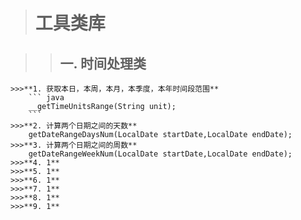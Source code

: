 ># 工具类库

>>## 一. 时间处理类
    >>>**1. 获取本日，本周，本月，本季度，本年时间段范围**
        ``` java
        __getTimeUnitsRange(String unit); 
        ```
    >>>**2. 计算两个日期之间的天数**
        getDateRangeDaysNum(LocalDate startDate,LocalDate endDate);
    >>>**3. 计算两个日期之间的周数**
        getDateRangeWeekNum(LocalDate startDate,LocalDate endDate);
    >>>**4. 1**
    >>>**5. 1**
    >>>**6. 1**
    >>>**7. 1**
    >>>**8. 1**
    >>>**9. 1**